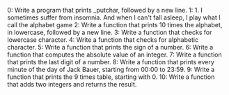 0: Write a program that prints _putchar, followed by a new line.
1: 1. I sometimes suffer from insomnia. And when I can't fall asleep, I play what I call the alphabet game
2: Write a function that prints 10 times the alphabet, in lowercase, followed by a new line.
3: Write a function that checks for lowercase character.
4: Write a function that checks for alphabetic character.
5: Write a function that prints the sign of a number.
6: Write a function that computes the absolute value of an integer.
7: Write a function that prints the last digit of a number.
8: Write a function that prints every minute of the day of Jack Bauer, starting from 00:00 to 23:59.
9: Write a function that prints the 9 times table, starting with 0.
10: Write a function that adds two integers and returns the result.
